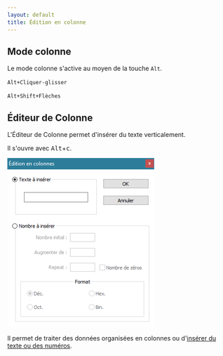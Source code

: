 ```yaml
---
layout: default
title: Édition en colonne
---
```



## Mode colonne

Le mode colonne s'active au moyen de la touche `Alt`.

`Alt+Cliquer-glisser`

`Alt+Shift+Flèches`

## Éditeur de Colonne

L'Éditeur de Colonne permet d'insérer du texte verticalement.

Il s'ouvre avec <kbd>Alt</kbd>+<kbd>c</kbd>.

![L'Éditeur de Colonne](/images/npp_columneditor.png)

Il permet de traiter des données organisées en colonnes ou d'[insérer du texte ou des numéros](inserer-du-texte.md).

